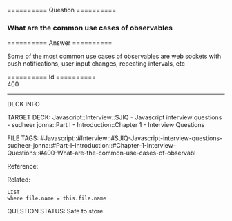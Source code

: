 ========== Question ==========  

### What are the common use cases of observables  

========== Answer ==========  

Some of the most common use cases of observables are web sockets with push notifications, user input changes, repeating intervals, etc

========== Id ==========  
400

---

DECK INFO

TARGET DECK: Javascript::Interview::SJIQ - Javascript interview questions - sudheer jonna::Part I - Introduction::Chapter 1 - Interview Questions

FILE TAGS: #Javascript::#Interview::#SJIQ-Javascript-interview-questions-sudheer-jonna::#Part-I-Introduction::#Chapter-1-Interview-Questions::#400-What-are-the-common-use-cases-of-observabl

Reference:

Related:

```dataview
LIST
where file.name = this.file.name
```

QUESTION STATUS: Safe to store

